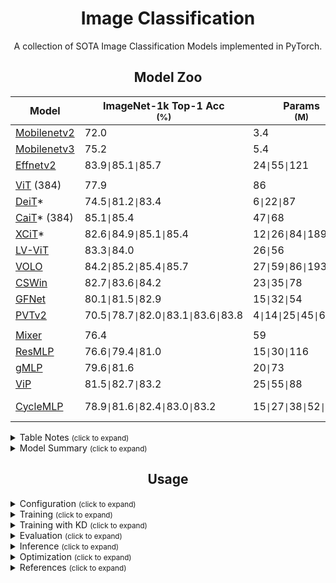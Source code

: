 # <div align="center">Image Classification</div>
<p align="center"> A collection of SOTA Image Classification Models implemented in PyTorch.  </p>

## <div align="center">Model Zoo</div>

[mobilenetv2]: https://arxiv.org/abs/1905.02244v5
[mobilenetv3]: https://arxiv.org/abs/1801.04381v4
[efficientv2]: https://arxiv.org/abs/2104.00298v3

[vit]: https://arxiv.org/abs/2010.11929v2
[deit]: https://arxiv.org/abs/2012.12877
[lvvit]: https://arxiv.org/abs/2104.10858v2
[cait]: https://arxiv.org/abs/2103.17239
[xcit]: https://arxiv.org/abs/2106.09681
[cswin]: https://arxiv.org/abs/2107.00652v2
[volo]: https://arxiv.org/abs/2106.13112v1
[gfnet]: https://arxiv.org/abs/2107.00645
[pvtv2]: https://arxiv.org/abs/2106.13797

[mixer]: https://arxiv.org/abs/2105.01601
[resmlp]: https://arxiv.org/abs/2105.03404
[gmlp]: https://arxiv.org/abs/2105.08050v2
[vip]: https://arxiv.org/abs/2106.12368v1
[cyclemlp]: https://arxiv.org/abs/2107.10224

[mobilenetv2w]: https://download.pytorch.org/models/mobilenet_v2-b0353104.pth
[mobilenetv3w]: https://download.pytorch.org/models/mobilenet_v3_large-8738ca79.pth
[deitw]: https://drive.google.com/drive/folders/1nhj-RSAHcpN3e5G0eryKBcnUwlyE_YYv?usp=sharing
[lvvits]: https://github.com/zihangJiang/TokenLabeling/releases/download/1.0/lvvit_s-26M-224-83.3.pth.tar
[lvvitm]: https://github.com/zihangJiang/TokenLabeling/releases/download/1.0/lvvit_m-56M-224-84.0.pth.tar
[caitw]: https://drive.google.com/drive/folders/1YrbN3zdz1jykz5D-CY6ND7A7schH8E19?usp=sharing
[xcitw]: https://drive.google.com/drive/folders/10lvfB8sXdRuZve5xn6pebJN6TT2GaYhP?usp=sharing
[cswinw]: https://drive.google.com/drive/folders/1kVTZwgJ0uCTynUa2vOJ5SUgL2R7PyNLa?usp=sharing
[volod1]: https://github.com/sail-sg/volo/releases/download/volo_1/d1_224_84.2.pth.tar
[volod2]: https://github.com/sail-sg/volo/releases/download/volo_1/d2_224_85.2.pth.tar
[volod3]: https://github.com/sail-sg/volo/releases/download/volo_1/d3_224_85.4.pth.tar
[volod4]: https://github.com/sail-sg/volo/releases/download/volo_1/d4_224_85.7.pth.tar
[resmlps12]: https://dl.fbaipublicfiles.com/deit/resmlp_12_dist.pth
[resmlps24]: https://dl.fbaipublicfiles.com/deit/resmlp_24_dist.pth
[resmlps36]: https://dl.fbaipublicfiles.com/deit/resmlp_36_dist.pth
[vipw]: https://drive.google.com/drive/folders/1l2XWrzqeP5n3tIm4O1jkd727j_mVoOf1?usp=sharing
[cycleb1]: https://github.com/ShoufaChen/CycleMLP/releases/download/v0.1/CycleMLP_B1.pth
[cycleb2]: https://github.com/ShoufaChen/CycleMLP/releases/download/v0.1/CycleMLP_B2.pth
[cycleb3]: https://github.com/ShoufaChen/CycleMLP/releases/download/v0.1/CycleMLP_B3.pth
[cycleb4]: https://github.com/ShoufaChen/CycleMLP/releases/download/v0.1/CycleMLP_B4.pth
[cycleb5]: https://github.com/ShoufaChen/CycleMLP/releases/download/v0.1/CycleMLP_B5.pth

Model | ImageNet-1k Top-1 Acc <br><sup>(%) | Params <br><sup>(M)  | GFLOPs | <sup> Variants & Weights
--- | --- | --- | --- | --- 
[Mobilenetv2][mobilenetv2] | 72.0 | 3.4 | - | [v2][mobilenetv2w]
[Mobilenetv3][mobilenetv3] | 75.2 | 5.4 | - | [v3][mobilenetv3w]
[Effnetv2][efficientv2] | 83.9`\|`85.1`\|`85.7 | 24`\|`55`\|`121 | - | S \| M \| L
 | | | | |
[ViT][vit] (384) | 77.9 | 86 | 55 | B
[DeiT][deit]* | 74.5`\|`81.2`\|`83.4 | 6`\|`22`\|`87 | -`\|`5`\|`18 | [T\|S\|B][deitw]
[CaiT][cait]* (384) | 85.1`\|`85.4 | 47`\|`68 | 32`\|`48 | [S24\|S36][caitw]
[XCiT][xcit]* | 82.6`\|`84.9`\|`85.1`\|`85.4 | 12`\|`26`\|`84`\|`189 | - | [T\|S\|M\|L][xcitw]
[LV-ViT][lvvit] | 83.3`\|`84.0 | 26`\|`56 | 22`\|`42 | [S][lvvits] \| [M][lvvitm]
[VOLO][volo] | 84.2`\|`85.2`\|`85.4`\|`85.7 | 27`\|`59`\|`86`\|`193 | 7`\|`14`\|`21`\|`44 | [D1][volod1] \| [D2][volod2] \| [D3][volod3] \| [D4][volod4]
[CSWin][cswin] | 82.7`\|`83.6`\|`84.2 | 23`\|`35`\|`78 | 4`\|`7`\|`15 | [T\|S\|B][cswinw]
[GFNet][gfnet] | 80.1`\|`81.5`\|`82.9 | 15`\|`32`\|`54 | 2`\|`5`\|`8 | H-Ti\|H-S\|H-B
[PVTv2][pvtv2] | 70.5`\|`78.7`\|`82.0`\|`83.1`\|`83.6`\|`83.8 | 4`\|`14`\|`25`\|`45`\|`63`\|`82 | 1`\|`2`\|`4`\|`7`\|`10`\|`12 | B0\|B1\|B2\|B3\|B4\|B5
 | | | | |
[Mixer][mixer] | 76.4 | 59 | 13 | B
[ResMLP][resmlp] | 76.6`\|`79.4`\|`81.0 | 15`\|`30`\|`116 | 3`\|`6`\|`23 | [S12][resmlps12] \| [S24][resmlps24] \| [S36][resmlps36]
[gMLP][gmlp] | 79.6`\|`81.6 | 20`\|`73 | 5`\|`16 | S \| B
[ViP][vip] | 81.5`\|`82.7`\|`83.2 | 25`\|`55`\|`88 | 7`\|`16`\|`24 | [S\|M\|L][vipw]
[CycleMLP][cyclemlp] | 78.9`\|`81.6`\|`82.4`\|`83.0`\|`83.2 | 15`\|`27`\|`38`\|`52`\|`76 | 2`\|`4`\|`7`\|`10`\|`12 | [B1][cycleb1] \| [B2][cycleb2] \| [B3][cycleb3] \| [B4][cycleb4] \| [B5][cycleb5]

<details>
  <summary>Table Notes <small>(click to expand)</small></summary>

* Image size is 224x224, unless otherwise specified.
* Only models trained on ImageNet1k are compared. 
* (Parameters > 200M) Models are not included. 
* `*` models' results are distilled versions.

</details>

<details>
  <summary>Model Summary <small>(click to expand)</small></summary>

* CNN models' accuracy = 83~86
* Transformer models' accuracy = 83~86
* MLP models' accuracy = 81~83
* CaiT and XCiT models use knowledge distillation to improve the accuracy.
* LV-ViT and VOLO models use additional token labelling method during training to improve the accuracy.
* XCiT model has a linear complexity to number of patches. So, this model can scale to high resolution inputs due to cheaper compute requirement and better adaptability to higher resolution at test time.

</details>

## <div align="center">Usage</div>

<details>
  <summary>Configuration <small>(click to expand)</small></summary>

Create a configuration file in `configs`. Sample configuration for ImageNet dataset can be found [here](configs/defaults.yaml). Then edit the fields you think if it is needed. This configuration file is needed for all of training, evaluation and prediction scripts.

</details>

<details>
  <summary>Training <small>(click to expand)</small></summary>

Train with 1 GPU:

```bash
$ python tools/train.py --cfg configs/CONFIG_FILE_NAME.yaml
```

Train with 2 GPUs:

```bash
$ python -m torch.distributed.launch --nproc_per_node=2 --use_env tools/train.py --cfg configs/CONFIG_FILE_NAME.yaml
```

</details>


<details>
  <summary>Training with KD <small>(click to expand)</small></summary>

Change `ENABLE` field in `KD` of the configuration file to `True` and also change the additional parameters. The weights file for the teacher model must be supplied via `PRETRAINED` field.

The training command is the same as in above.

</details>


<details>
  <summary>Evaluation <small>(click to expand)</small></summary>

Make sure to set `MODEL_PATH` of the configuration file to your trained model directory.

```bash
$ python tools/val.py --cfg configs/CONFIG_FILE_NAME.yaml
```

</details>


<details>
  <summary>Inference <small>(click to expand)</small></summary>

Make sure to set `MODEL_PATH` of the configuration file to model's weights.

```bash
$ python tools/infer.py --cfg configs/CONFIG_FILE_NAME.yaml
```

</details>

<details>
  <summary>Optimization <small>(click to expand)</small></summary>

For optimizing these models for deployment, see [torch_optimize](https://github.com/sithu31296/torch_optimize).

</details>

<details>
  <summary>References <small>(click to expand)</small></summary>



</details>